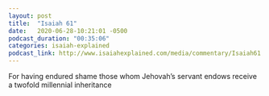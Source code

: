```yaml
---
layout: post
title:  "Isaiah 61"
date:   2020-06-28-10:21:01 -0500
podcast_duration: "00:35:06"
categories: isaiah-explained
podcast_link: http://www.isaiahexplained.com/media/commentary/Isaiah61.mp3
---
```

For having endured shame those whom Jehovah’s servant endows receive a twofold millennial inheritance
